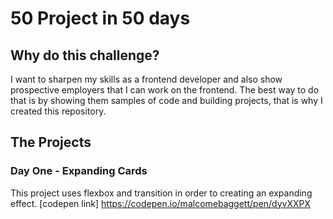# 50 Project in 50 days

## Why do this challenge?

I want to sharpen my skills as a frontend developer and also show prospective employers that I can work on the frontend.
The best way to do that is by showing them samples of code and building projects, that is why I created this repository.

## The Projects

### Day One - Expanding Cards

This project uses flexbox and transition in order to creating an expanding effect.
[codepen link] https://codepen.io/malcomebaggett/pen/dyvXXPX
